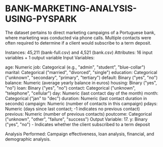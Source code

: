 # BANK-MARKETING-ANALYSIS-USING-PYSPARK


The dataset pertains to direct marketing campaigns of a Portuguese bank, where marketing was conducted via phone calls. Multiple contacts were often required to determine if a client would subscribe to a term deposit.

Instances: 45,211 (bank-full.csv) and 4,521 (bank.csv)
Attributes: 16 input variables + 1 output variable
Input Variables:

age: Numeric
job: Categorical (e.g., "admin", "student", "blue-collar")
marital: Categorical ("married", "divorced", "single")
education: Categorical ("unknown", "secondary", "primary", "tertiary")
default: Binary ("yes", "no")
balance: Numeric (average yearly balance in euros)
housing: Binary ("yes", "no")
loan: Binary ("yes", "no")
contact: Categorical ("unknown", "telephone", "cellular")
day: Numeric (last contact day of the month)
month: Categorical ("jan" to "dec")
duration: Numeric (last contact duration in seconds)
campaign: Numeric (number of contacts in this campaign)
pdays: Numeric (days since last contact; -1 indicates no previous contact)
previous: Numeric (number of previous contacts)
poutcome: Categorical ("unknown", "other", "failure", "success")
Output Variable:
17. y: Binary ("yes", "no") - Indicates whether the client subscribed to a term deposit

Analysis Performed: Campaign effectiveness, loan analysis, financial, and demographic analysis.
